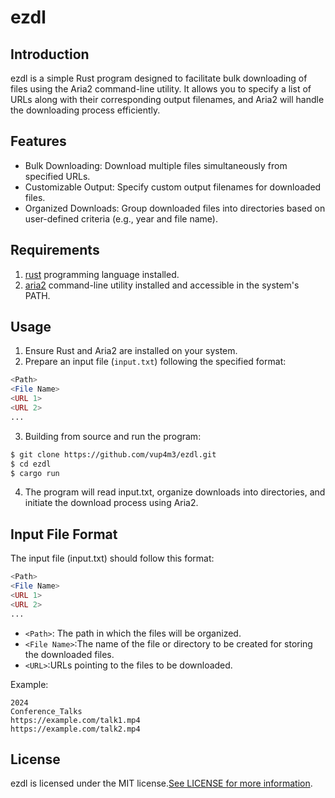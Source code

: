 # ezdl

## Introduction
ezdl is a simple Rust program designed to facilitate bulk downloading of files using the Aria2 command-line utility. It allows you to specify a list of URLs along with their corresponding output filenames, and Aria2 will handle the downloading process efficiently.

## Features
- Bulk Downloading: Download multiple files simultaneously from specified URLs.
- Customizable Output: Specify custom output filenames for downloaded files.
- Organized Downloads: Group downloaded files into directories based on user-defined criteria (e.g., year and file name).

## Requirements
1. [rust](https://www.rust-lang.org/) programming language installed.
2. [aria2](https://github.com/aria2/aria2) command-line utility installed and accessible in the system's PATH.

## Usage
1. Ensure Rust and Aria2 are installed on your system.
2. Prepare an input file (`input.txt`) following the specified format:
```php
<Path>
<File Name>
<URL 1>
<URL 2>
...
```
3. Building from source and run the program:
```bash
$ git clone https://github.com/vup4m3/ezdl.git
$ cd ezdl
$ cargo run
```

4. The program will read input.txt, organize downloads into directories, and initiate the download process using Aria2.

## Input File Format
The input file (input.txt) should follow this format:
```php
<Path>
<File Name>
<URL 1>
<URL 2>
...
```
- `<Path>`: The path in which the files will be organized.
- `<File Name>`:The name of the file or directory to be created for storing the downloaded files.
- `<URL>`:URLs pointing to the files to be downloaded.

Example:
```
2024
Conference_Talks
https://example.com/talk1.mp4
https://example.com/talk2.mp4
```
## License
ezdl is licensed under the MIT license.[See LICENSE for more information](https://github.com/vup4m3/ezdl/blob/main/LICENSE).
